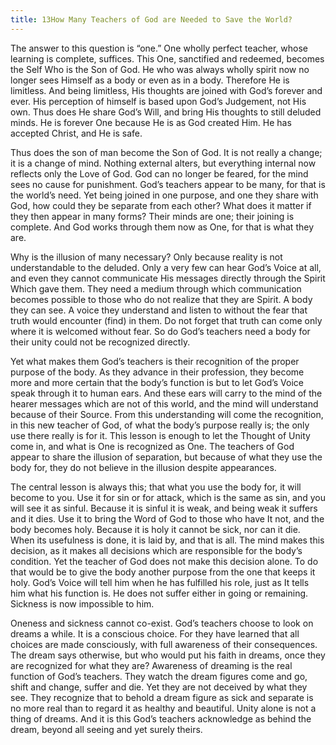 ```yaml
---
title: 13How Many Teachers of God are Needed to Save the World?
---
```


The answer to this question is “one.” One wholly perfect teacher, whose
learning is complete, suffices. This One, sanctified and redeemed,
becomes the Self Who is the Son of God. He who was always wholly spirit
now no longer sees Himself as a body or even as in a body. Therefore He
is limitless. And being limitless, His thoughts are joined with God’s
forever and ever. His perception of himself is based upon God’s
Judgement, not His own. Thus does He share God’s Will, and bring His
thoughts to still deluded minds. He is forever One because He is as God
created Him. He has accepted Christ, and He is safe.

Thus does the son of man become the Son of God. It is not really a
change; it is a change of mind. Nothing external alters, but everything
internal now reflects only the Love of God. God can no longer be feared,
for the mind sees no cause for punishment. God’s teachers appear to be
many, for that is the world’s need. Yet being joined in one purpose, and
one they share with God, how could they be separate from each other?
What does it matter if they then appear in many forms? Their minds are
one; their joining is complete. And God works through them now as One,
for that is what they are.

Why is the illusion of many necessary? Only because reality is not
understandable to the deluded. Only a very few can hear God’s Voice at
all, and even they cannot communicate His messages directly through the
Spirit Which gave them. They need a medium through which communication
becomes possible to those who do not realize that they are Spirit. A
body they can see. A voice they understand and listen to without the
fear that truth would encounter (find) in them. Do not forget that truth
can come only where it is welcomed without fear. So do God’s teachers
need a body for their unity could not be recognized directly.

Yet what makes them God’s teachers is their recognition of the proper
purpose of the body. As they advance in their profession, they become
more and more certain that the body’s function is but to let God’s Voice
speak through it to human ears. And these ears will carry
to the mind of the hearer messages which are not of this world, and the
mind will understand because of their Source. From this understanding
will come the recognition, in this new teacher of God, of what the
body’s purpose really is; the only use there really is for it. This
lesson is enough to let the Thought of Unity come in, and what is One is
recognized as One. The teachers of God appear to share the illusion of
separation, but because of what they use the body for, they do not
believe in the illusion despite appearances.

The central lesson is always this; that what you use the body for, it
will become to you. Use it for sin or for attack, which is the same as
sin, and you will see it as sinful. Because it is sinful it is weak, and
being weak it suffers and it dies. Use it to bring the Word of God to
those who have It not, and the body becomes holy. Because it is holy it
cannot be sick, nor can it die. When its usefulness is done, it is laid
by, and that is all. The mind makes this decision, as it makes all
decisions which are responsible for the body’s condition. Yet the
teacher of God does not make this decision alone. To do that would be to
give the body another purpose from the one that keeps it holy. God’s
Voice will tell him when he has fulfilled his role, just as It tells him
what his function is. He does not suffer either in going or remaining.
Sickness is now impossible to him.

Oneness and sickness cannot co-exist. God’s teachers choose to look on
dreams a while. It is a conscious choice. For they have learned that all
choices are made consciously, with full awareness of their consequences.
The dream says otherwise, but who would put his faith in dreams, once
they are recognized for what they are? Awareness of dreaming is the real
function of God’s teachers. They watch the dream figures come and go,
shift and change, suffer and die. Yet they are not deceived by what they
see. They recognize that to behold a dream figure as sick and separate
is no more real than to regard it as healthy and beautiful. Unity alone
is not a thing of dreams. And it is this God’s teachers acknowledge as
behind the dream, beyond all seeing and yet surely theirs.

